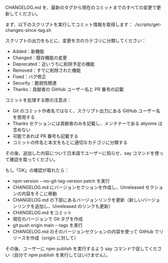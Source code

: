 CHANGELOG.md を、最新のタグから現在のコミットまでのすべての変更で更新してください。

まず、以下のスクリプトを実行してコミット情報を取得します：
./scripts/get-changes-since-tag.sh

スクリプトの出力をもとに、変更を次のカテゴリに分類してください：

- Added：新機能
- Changed：既存機能の変更
- Deprecated：近いうちに削除予定の機能
- Removed：すでに削除された機能
- Fixed：バグ修正
- Security：脆弱性関連
- Thanks：貢献者の GitHub ユーザー名と PR 番号の記載

コミットを処理する際の注意点：

- Git のコミット作者名ではなく、スクリプト出力にある GitHub ユーザー名を使用する
- Thanks セクションには貢献者のみを記載し、メンテナーである aliyome は含めない
- 可能であれば PR 番号も記載する
- コミットの件名と本文をもとに適切なカテゴリに分類する

その後、追加した内容について日本語でユーザーに知らせ、say コマンドを使って確認を取ってください。

もし「OK」の確認が取れたら：

- npm version --no-git-tag-version patch を実行
- CHANGELOG.md にバージョンセクションを作成し、Unreleased セクションの内容をそこに移動
- CHANGELOG.md の下部にあるバージョンリンクを更新（新しいバージョンリンクを追加し、Unreleased のリンクも更新）
- CHANGELOG.md をコミット
- 現在のバージョンで Git タグを作成
- git push origin main --tags を実行
- CHANGELOG.md のそのバージョンセクションの内容を使って GitHub でリリースを作成（origin に対して）

その後、ユーザーに npm publish を実行するよう say コマンドで促してください（自分で npm publish を実行してはいけません）。

